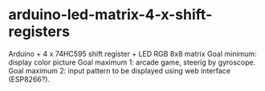 # arduino-led-matrix-4-x-shift-registers
Arduino + 4 x 74HC595 shift register + LED RGB 8x8 matrix
Goal minimum: display color picture
Goal maximum 1: arcade game, steerig by gyroscope.
Goal maximum 2: input pattern to be displayed using web interface (ESP8266?).
